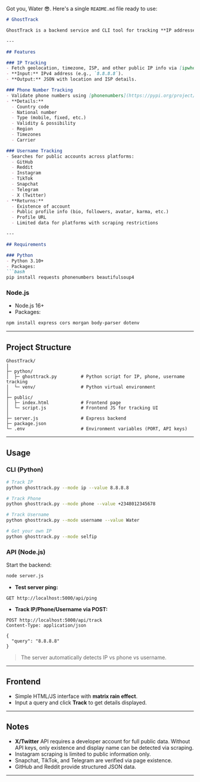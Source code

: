Got you, Water 😎. Here's a single `README.md` file ready to use:

````markdown
# GhostTrack

GhostTrack is a backend service and CLI tool for tracking **IP addresses, phone numbers, and usernames** across multiple social media platforms. It fetches publicly available information using Python and exposes it via an Express.js backend.

---

## Features

### IP Tracking
- Fetch geolocation, timezone, ISP, and other public IP info via [ipwho.is](https://ipwho.is).
- **Input:** IPv4 address (e.g., `8.8.8.8`).
- **Output:** JSON with location and ISP details.

### Phone Number Tracking
- Validate phone numbers using [phonenumbers](https://pypi.org/project/phonenumbers/).
- **Details:**
  - Country code
  - National number
  - Type (mobile, fixed, etc.)
  - Validity & possibility
  - Region
  - Timezones
  - Carrier

### Username Tracking
- Searches for public accounts across platforms:
  - GitHub
  - Reddit
  - Instagram
  - TikTok
  - Snapchat
  - Telegram
  - X (Twitter)
- **Returns:**
  - Existence of account
  - Public profile info (bio, followers, avatar, karma, etc.)
  - Profile URL
  - Limited data for platforms with scraping restrictions

---

## Requirements

### Python
- Python 3.10+
- Packages:
```bash
pip install requests phonenumbers beautifulsoup4
````

### Node.js

* Node.js 16+
* Packages:

```bash
npm install express cors morgan body-parser dotenv
```

---

## Project Structure

```
GhostTrack/
│
├─ python/
│  ├─ ghosttrack.py         # Python script for IP, phone, username tracking
│  └─ venv/                 # Python virtual environment
│
├─ public/
│  ├─ index.html            # Frontend page
│  └─ script.js             # Frontend JS for tracking UI
│
├─ server.js                # Express backend
├─ package.json
└─ .env                     # Environment variables (PORT, API keys)
```

---

## Usage

### CLI (Python)

```bash
# Track IP
python ghosttrack.py --mode ip --value 8.8.8.8

# Track Phone
python ghosttrack.py --mode phone --value +2348012345678

# Track Username
python ghosttrack.py --mode username --value Water

# Get your own IP
python ghosttrack.py --mode selfip
```

### API (Node.js)

Start the backend:

```bash
node server.js
```

* **Test server ping:**

```http
GET http://localhost:5000/api/ping
```

* **Track IP/Phone/Username via POST:**

```http
POST http://localhost:5000/api/track
Content-Type: application/json

{
  "query": "8.8.8.8"
}
```

> The server automatically detects IP vs phone vs username.

---

## Frontend

* Simple HTML/JS interface with **matrix rain effect**.
* Input a query and click **Track** to get details displayed.

---

## Notes

* **X/Twitter** API requires a developer account for full public data. Without API keys, only existence and display name can be detected via scraping.
* Instagram scraping is limited to public information only.
* Snapchat, TikTok, and Telegram are verified via page existence.
* GitHub and Reddit provide structured JSON data.

---


```
